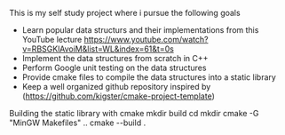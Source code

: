 This is my self study project where i pursue the following goals
* Learn popular data structurs and their implementations from this YouTube lecture https://www.youtube.com/watch?v=RBSGKlAvoiM&list=WL&index=61&t=0s
* Implement the data structures from scratch in C++
* Perform Google unit testing on the data structures
* Provide cmake files to compile the data structures into a static library
* Keep a well organized github repository inspired by (https://github.com/kigster/cmake-project-template)

Building the static library with cmake
mkdir build
cd mkdir
cmake -G "MinGW Makefiles" ..
cmake --build .
